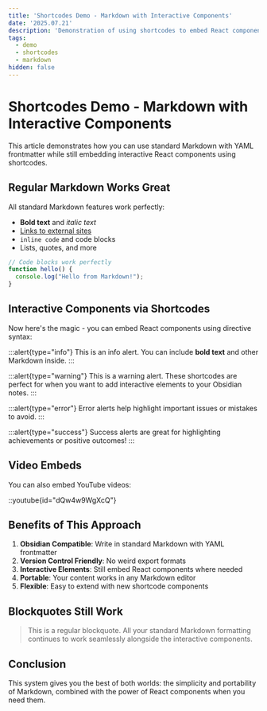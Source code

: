 ```yaml
---
title: 'Shortcodes Demo - Markdown with Interactive Components'
date: '2025.07.21'
description: 'Demonstration of using shortcodes to embed React components in Markdown'
tags:
  - demo
  - shortcodes
  - markdown
hidden: false
---
```


# Shortcodes Demo - Markdown with Interactive Components

This article demonstrates how you can use standard Markdown with YAML frontmatter while still embedding interactive React components using shortcodes.

## Regular Markdown Works Great

All standard Markdown features work perfectly:

- **Bold text** and *italic text*
- [Links to external sites](https://example.com)
- `inline code` and code blocks
- Lists, quotes, and more

```javascript
// Code blocks work perfectly
function hello() {
  console.log("Hello from Markdown!");
}
```

## Interactive Components via Shortcodes

Now here's the magic - you can embed React components using directive syntax:

:::alert{type="info"}
This is an info alert. You can include **bold text** and other Markdown inside.
:::

:::alert{type="warning"}
This is a warning alert. These shortcodes are perfect for when you want to add interactive elements to your Obsidian notes.
:::

:::alert{type="error"}
Error alerts help highlight important issues or mistakes to avoid.
:::

:::alert{type="success"}
Success alerts are great for highlighting achievements or positive outcomes!
:::

## Video Embeds

You can also embed YouTube videos:

::youtube{id="dQw4w9WgXcQ"}

## Benefits of This Approach

1. **Obsidian Compatible**: Write in standard Markdown with YAML frontmatter
2. **Version Control Friendly**: No weird export formats
3. **Interactive Elements**: Still embed React components where needed
4. **Portable**: Your content works in any Markdown editor
5. **Flexible**: Easy to extend with new shortcode components

## Blockquotes Still Work

> This is a regular blockquote. All your standard Markdown formatting continues to work seamlessly alongside the interactive components.

## Conclusion

This system gives you the best of both worlds: the simplicity and portability of Markdown, combined with the power of React components when you need them.
